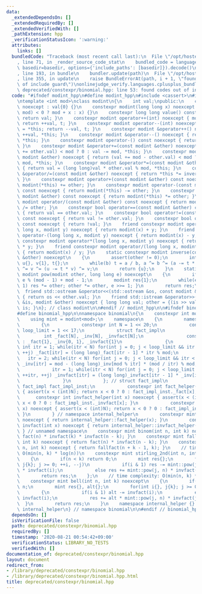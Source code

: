```yaml
---
data:
  _extendedDependsOn: []
  _extendedRequiredBy: []
  _extendedVerifiedWith: []
  _pathExtension: hpp
  _verificationStatusIcon: ':warning:'
  attributes:
    links: []
  bundledCode: "Traceback (most recent call last):\n  File \"/opt/hostedtoolcache/Python/3.9.1/x64/lib/python3.9/site-packages/onlinejudge_verify/documentation/build.py\"\
    , line 71, in _render_source_code_stat\n    bundled_code = language.bundle(stat.path,\
    \ basedir=basedir, options={'include_paths': [basedir]}).decode()\n  File \"/opt/hostedtoolcache/Python/3.9.1/x64/lib/python3.9/site-packages/onlinejudge_verify/languages/cplusplus.py\"\
    , line 193, in bundle\n    bundler.update(path)\n  File \"/opt/hostedtoolcache/Python/3.9.1/x64/lib/python3.9/site-packages/onlinejudge_verify/languages/cplusplus_bundle.py\"\
    , line 355, in update\n    raise BundleErrorAt(path, i + 1, \"found codes out\
    \ of include guard\")\nonlinejudge_verify.languages.cplusplus_bundle.BundleErrorAt:\
    \ deprecated/constexpr/binomial.hpp: line 53: found codes out of include guard\n"
  code: "#ifndef modint_hpp\n#define modint_hpp\n#include <cassert>\n#include <iostream>\n\
    \ntemplate <int mod>\nclass modint\n{\n    int val;\npublic:\n    constexpr modint()\
    \ noexcept : val{0} {}\n    constexpr modint(long long x) noexcept : val((x %=\
    \ mod) < 0 ? mod + x : x) {}\n    constexpr long long value() const noexcept {\
    \ return val; }\n    constexpr modint operator++(int) noexcept { modint t = *this;\
    \ return ++val, t; }\n    constexpr modint operator--(int) noexcept { modint t\
    \ = *this; return --val, t; }\n    constexpr modint &operator++() noexcept { return\
    \ ++val, *this; }\n    constexpr modint &operator--() noexcept { return --val,\
    \ *this; }\n    constexpr modint operator-() const noexcept { return modint(-val);\
    \ }\n    constexpr modint &operator+=(const modint &other) noexcept { return (val\
    \ += other.val) < mod ? 0 : val -= mod, *this; }\n    constexpr modint &operator-=(const\
    \ modint &other) noexcept { return (val += mod - other.val) < mod ? 0 : val -=\
    \ mod, *this; }\n    constexpr modint &operator*=(const modint &other) noexcept\
    \ { return val = (long long)val * other.val % mod, *this; }\n    constexpr modint\
    \ &operator/=(const modint &other) noexcept { return *this *= inverse(other);\
    \ }\n    constexpr modint operator+(const modint &other) const noexcept { return\
    \ modint(*this) += other; }\n    constexpr modint operator-(const modint &other)\
    \ const noexcept { return modint(*this) -= other; }\n    constexpr modint operator*(const\
    \ modint &other) const noexcept { return modint(*this) *= other; }\n    constexpr\
    \ modint operator/(const modint &other) const noexcept { return modint(*this)\
    \ /= other; }\n    constexpr bool operator==(const modint &other) const noexcept\
    \ { return val == other.val; }\n    constexpr bool operator!=(const modint &other)\
    \ const noexcept { return val != other.val; }\n    constexpr bool operator!()\
    \ const noexcept { return !val; }\n    friend constexpr modint operator+(long\
    \ long x, modint y) noexcept { return modint(x) + y; }\n    friend constexpr modint\
    \ operator-(long long x, modint y) noexcept { return modint(x) - y; }\n    friend\
    \ constexpr modint operator*(long long x, modint y) noexcept { return modint(x)\
    \ * y; }\n    friend constexpr modint operator/(long long x, modint y) noexcept\
    \ { return modint(x) / y; }\n    static constexpr modint inverse(const modint\
    \ &other) noexcept\n    {\n        assert(other != 0);\n        int a{mod}, b{other.val},\
    \ u{}, v{1}, t{};\n        while(b) t = a / b, a ^= b ^= (a -= t * b) ^= b, u\
    \ ^= v ^= (u -= t * v) ^= v;\n        return {u};\n    }\n    static constexpr\
    \ modint pow(modint other, long long e) noexcept\n    {\n        if(e < 0) e =\
    \ e % (mod - 1) + mod - 1;\n        modint res{1};\n        while(e) { if(e &\
    \ 1) res *= other; other *= other, e >>= 1; }\n        return res;\n    }\n  \
    \  friend std::ostream &operator<<(std::ostream &os, const modint &other) noexcept\
    \ { return os << other.val; }\n    friend std::istream &operator>>(std::istream\
    \ &is, modint &other) noexcept { long long val; other = {(is >> val, val)}; return\
    \ is; }\n}; // class modint\n\n#endif // modint_hpp\n\n#ifndef binomial_hpp\n\
    #define binomial_hpp\n\nnamespace binomial\n{\n    constexpr int mod = 1000000007;\n\
    \    using mint = modint<mod>;\n    namespace\n    {\n        namespace internal_helper\n\
    \        {\n            constexpr int N = 1 << 20;\n            constexpr int\
    \ loop_limit = 1 << 17;\n            struct fact_impl\n            {\n       \
    \         int _fact[N], _inv[N], _invfact[N];\n                constexpr fact_impl()\
    \ : _fact{1}, _inv{0, 1}, _invfact{1}\n                {\n                   \
    \ int itr = 1; while(itr < N) for(int j = 0; j < loop_limit && itr < N; ++itr,\
    \ ++j) _fact[itr] = (long long)_fact[itr - 1] * itr % mod;\n                 \
    \   itr = 2; while(itr < N) for(int j = 0; j < loop_limit && itr < N; ++itr, ++j)\
    \ _inv[itr] = mod - (long long)_inv[mod % itr] * (mod / itr) % mod;\n        \
    \            itr = 1; while(itr < N) for(int j = 0; j < loop_limit && itr < N;\
    \ ++itr, ++j) _invfact[itr] = (long long)_invfact[itr - 1] * _inv[itr] % mod;\n\
    \                }\n            }; // struct fact_impl\n            constexpr\
    \ fact_impl fact_impl_inst;\n            constexpr int fact_helper(int x) noexcept\
    \ { assert(x < (int)N); return x < 0 ? 0 : fact_impl_inst._fact[x]; }\n      \
    \      constexpr int invfact_helper(int x) noexcept { assert(x < (int)N); return\
    \ x < 0 ? 0 : fact_impl_inst._invfact[x]; }\n            constexpr int inv_helper(int\
    \ x) noexcept { assert(x < (int)N); return x < 0 ? 0 : fact_impl_inst._inv[x];\
    \ }\n        } // namespace internal_helper\n        constexpr mint fact(int x)\
    \ noexcept { return internal_helper::fact_helper(x); }\n        constexpr mint\
    \ invfact(int x) noexcept { return internal_helper::invfact_helper(x); }\n   \
    \ } // unnamed namespace\n    constexpr mint binom(int n, int k) noexcept { return\
    \ fact(n) * invfact(k) * invfact(n - k); }\n    constexpr mint fallfact(int n,\
    \ int k) noexcept { return fact(n) * invfact(n - k); }\n    constexpr mint risefact(int\
    \ n, int k) noexcept { return fallfact(n + k - 1, k); }\n    // time complexity:\
    \ O(min(n, k) * log(n))\n    constexpr mint stirling_2nd(int n, int k) noexcept\n\
    \    {\n        if(n < k) return 0;\n        mint res{};\n        for(int i{},\
    \ j{k}; j >= 0; ++i, --j)\n            if(i & 1) res -= mint::pow(j, n) * invfact(j)\
    \ * invfact(i);\n            else res += mint::pow(j, n) * invfact(j) * invfact(i);\n\
    \        return res;\n    };\n    // time complexity: O(min(n, k) * log(n))\n\
    \    constexpr mint bell(int n, int k) noexcept\n    {\n        if(n < k) k =\
    \ n;\n        mint res{}, alt{};\n        for(int i{}, j{k}; j >= 0; ++i, --j)\n\
    \        {\n            if(i & 1) alt -= invfact(i);\n            else alt +=\
    \ invfact(i);\n            res += alt * mint::pow(j, n) * invfact(j);\n      \
    \  }\n        return res;\n    }\n    namespace internal_helper {} // namespace\
    \ internal_helper\n} // namespace binomial\n\n#endif // binomial_hpp\n"
  dependsOn: []
  isVerificationFile: false
  path: deprecated/constexpr/binomial.hpp
  requiredBy: []
  timestamp: '2020-08-21 00:54:42+09:00'
  verificationStatus: LIBRARY_NO_TESTS
  verifiedWith: []
documentation_of: deprecated/constexpr/binomial.hpp
layout: document
redirect_from:
- /library/deprecated/constexpr/binomial.hpp
- /library/deprecated/constexpr/binomial.hpp.html
title: deprecated/constexpr/binomial.hpp
---
```

